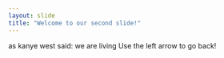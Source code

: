 ```yaml
---
layout: slide
title: "Welcome to our second slide!"
---
```

as kanye west said: we are living
Use the left arrow to go back!

